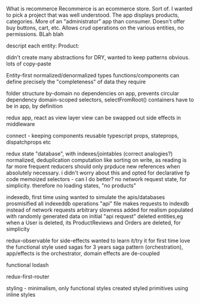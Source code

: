 What is recommerce
Recommerce is an ecommerce store. Sort of. I wanted to pick a project that was well understood. The app displays products, categories. More of an "administrator" app than consumer. Doesn't offer buy buttons, cart, etc. Allows crud operations on the various entities, no permissions. BLah blah

descript each entity:
Product:


didn't create many abstractions for DRY, wanted to keep patterns obvious. lots of copy-paste

Entity-first
normalized/denormalized types
functions/components can define precisely the "completeness" of data they require

folder structure
by-domain
no dependencies on app, prevents circular dependency
domain-scoped selectors, selectFromRoot()
containers have to be in app, by definition

redux app, react as view layer
view can be swapped out
side effects in middleware

connect - keeping components reusable
typescript props, stateprops, dispatchprops etc

redux state
"database", with indexes/jointables (correct analogies?)
normalized, deduplication
computation like sorting on write, as reading is far more frequent
reducers should only prpduce new references when absolutely necessary. i didn't worry about this and opted for declarative fp code
memoized selectors - can I do better?
no network request state, for simplicity. therefore no loading states, "no products"

indexedb, first time using
wanted to simulate the apis/databases
prosmisified all indexeddb operations
"api" file makes requests to indexdb instead of network requests
arbitrary slowness added for realism
populated with randomly generated data on initial "api request"
deleted entities,eg when a User is deleted, its ProductReviews and Orders are deleted, for simplicity

redux-observable for side-effects
wanted to learn it/try it for first time
love the functional style
used sagas for 3 years
saga pattern (orchestration), app/effects is the orchestrator, domain effects are de-coupled

functional lodash

redux-first-router

styling - minimalism, only functional styles
created styled primitives using inline styles





